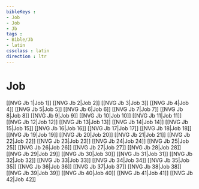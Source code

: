```yaml
---
bibleKeys : 
- Job
- Job
- Jb
tags : 
- Bible/Jb
- latin
cssclass : latin
direction : ltr
---
```


# Job

[[NVG Jb 1|Job 1]]
[[NVG Jb 2|Job 2]]
[[NVG Jb 3|Job 3]]
[[NVG Jb 4|Job 4]]
[[NVG Jb 5|Job 5]]
[[NVG Jb 6|Job 6]]
[[NVG Jb 7|Job 7]]
[[NVG Jb 8|Job 8]]
[[NVG Jb 9|Job 9]]
[[NVG Jb 10|Job 10]]
[[NVG Jb 11|Job 11]]
[[NVG Jb 12|Job 12]]
[[NVG Jb 13|Job 13]]
[[NVG Jb 14|Job 14]]
[[NVG Jb 15|Job 15]]
[[NVG Jb 16|Job 16]]
[[NVG Jb 17|Job 17]]
[[NVG Jb 18|Job 18]]
[[NVG Jb 19|Job 19]]
[[NVG Jb 20|Job 20]]
[[NVG Jb 21|Job 21]]
[[NVG Jb 22|Job 22]]
[[NVG Jb 23|Job 23]]
[[NVG Jb 24|Job 24]]
[[NVG Jb 25|Job 25]]
[[NVG Jb 26|Job 26]]
[[NVG Jb 27|Job 27]]
[[NVG Jb 28|Job 28]]
[[NVG Jb 29|Job 29]]
[[NVG Jb 30|Job 30]]
[[NVG Jb 31|Job 31]]
[[NVG Jb 32|Job 32]]
[[NVG Jb 33|Job 33]]
[[NVG Jb 34|Job 34]]
[[NVG Jb 35|Job 35]]
[[NVG Jb 36|Job 36]]
[[NVG Jb 37|Job 37]]
[[NVG Jb 38|Job 38]]
[[NVG Jb 39|Job 39]]
[[NVG Jb 40|Job 40]]
[[NVG Jb 41|Job 41]]
[[NVG Jb 42|Job 42]]
